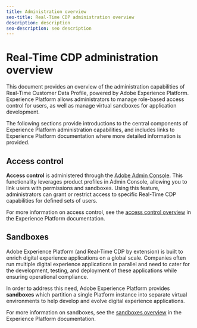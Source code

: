 ```yaml
---
title: Administration overview
seo-title: Real-Time CDP administration overview
description: description
seo-description: seo description
---
```


# Real-Time CDP administration overview

This document provides an overview of the administration capabilities of Real-Time Customer Data Profile, powered by Adobe Experience Platform. Experience Platform allows administrators to manage role-based access control for users, as well as manage virtual sandboxes for application development. 

The following sections provide introductions to the central components of Experience Platform administration capabilities, and includes links to Experience Platform documentation where more detailed information is provided.

## Access control

**Access control** is administered through the [Adobe Admin Console](http://adminconsole.adobe.com). This functionality leverages product profiles in Admin Console, allowing you to link users with permissions and sandboxes. Using this feature, administrators can grant or restrict access to specific Real-Time CDP capabilities for defined sets of users.

For more information on access control, see the [access control overview](https://www.adobe.io/apis/experienceplatform/home/permissions-and-sandboxes/permissions-and-sandboxes.html#!api-specification/markdown/narrative/technical_overview/access-control/access-control-overview.md) in the Experience Platform documentation.

## Sandboxes

Adobe Experience Platform (and Real-Time CDP by extension) is built to enrich digital experience applications on a global scale. Companies often run multiple digital experience applications in parallel and need to cater for the development, testing, and deployment of these applications while ensuring operational compliance.

In order to address this need, Adobe Experience Platform provides **sandboxes** which partition a single Platform instance into separate virtual environments to help develop and evolve digital experience applications.

For more information on sandboxes, see the [sandboxes overview](https://www.adobe.io/apis/experienceplatform/home/permissions-and-sandboxes/permissions-and-sandboxes.html#!api-specification/markdown/narrative/technical_overview/sandboxes/sandboxes-overview.md) in the Experience Platform documentation.
